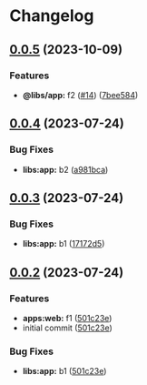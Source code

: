 # Changelog

## [0.0.5](https://github.com/gemba-tech/release-please-demo/compare/app-v0.0.4...app-v0.0.5) (2023-10-09)


### Features

* **@libs/app:** f2 ([#14](https://github.com/gemba-tech/release-please-demo/issues/14)) ([7bee584](https://github.com/gemba-tech/release-please-demo/commit/7bee584dcbfcaee21363da0a6dbb3e97971351ff))

## [0.0.4](https://github.com/gemba-tech/release-please-demo/compare/app-v0.0.3...app-v0.0.4) (2023-07-24)


### Bug Fixes

* **libs:app:** b2 ([a981bca](https://github.com/gemba-tech/release-please-demo/commit/a981bca0e48cabc97f54042e453bec5fdf0dd848))

## [0.0.3](https://github.com/gemba-tech/release-please-demo/compare/app-v0.0.2...app-v0.0.3) (2023-07-24)


### Bug Fixes

* **libs:app:** b1 ([17172d5](https://github.com/gemba-tech/release-please-demo/commit/17172d5fe416e7dace23ffe61c5b40238fdfc751))

## [0.0.2](https://github.com/gemba-tech/release-please-demo/compare/app-v0.0.1...app-v0.0.2) (2023-07-24)


### Features

* **apps:web:** f1 ([501c23e](https://github.com/gemba-tech/release-please-demo/commit/501c23e639f49d9b29c29e8ff9cb1f2d41d1b6cf))
* initial commit ([501c23e](https://github.com/gemba-tech/release-please-demo/commit/501c23e639f49d9b29c29e8ff9cb1f2d41d1b6cf))


### Bug Fixes

* **libs:app:** b1 ([501c23e](https://github.com/gemba-tech/release-please-demo/commit/501c23e639f49d9b29c29e8ff9cb1f2d41d1b6cf))
